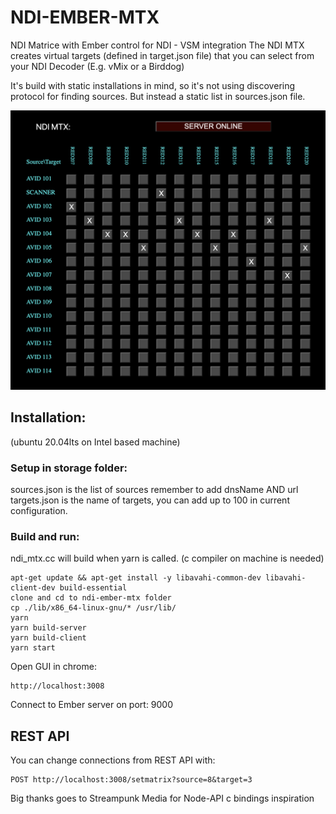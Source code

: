 # NDI-EMBER-MTX

NDI Matrice with Ember control for NDI - VSM integration
The NDI MTX creates virtual targets (defined in target.json file) that you can select from your NDI Decoder (E.g. vMix or a Birddog)

It's build with static installations in mind, so it's not using discovering protocol for finding sources. But instead a static list in sources.json file.

<img src="doc/mtx.png">

## Installation: 
(ubuntu 20.04lts on Intel based machine)

### Setup in storage folder:
sources.json is the list of sources remember to add dnsName AND url
targets.json is the name of targets, you can add up to 100 in current configuration.

### Build and run:
ndi_mtx.cc will build when yarn is called.
(c compiler on machine is needed)
```
apt-get update && apt-get install -y libavahi-common-dev libavahi-client-dev build-essential
clone and cd to ndi-ember-mtx folder
cp ./lib/x86_64-linux-gnu/* /usr/lib/
yarn
yarn build-server
yarn build-client
yarn start
```

Open GUI in chrome:
```
http://localhost:3008
```

Connect to Ember server on port: 9000

## REST API
You can change connections from REST API with:
```
POST http://localhost:3008/setmatrix?source=8&target=3
```


Big thanks goes to Streampunk Media for Node-API c bindings inspiration

